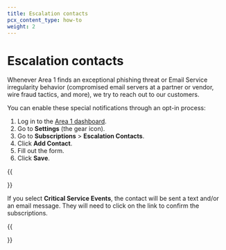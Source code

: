 ```yaml
---
title: Escalation contacts
pcx_content_type: how-to
weight: 2
---
```


# Escalation contacts

Whenever Area 1 finds an exceptional phishing threat or Email Service irregularity behavior (compromised email servers at a partner or vendor, wire fraud tactics, and more), we try to reach out to our customers.

You can enable these special notifications through an opt-in process:

1. Log in to the [Area 1 dashboard](https://horizon.area1security.com/).
2. Go to **Settings** (the gear icon).
3. Go to **Subscriptions** > **Escalation Contacts**.
4. Click **Add Contact**.
5. Fill out the form.
6. Click **Save**.

{{<Aside type="note">}}

If you select **Critical Service Events**, the contact will be sent a text and/or an email message. They will need to click on the link to confirm the subscriptions.

{{</Aside>}}
